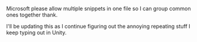 Microsoft please allow multiple snippets in one file so I can group common ones together thank.

I'll be updating this as I continue figuring out the annoying repeating stuff I keep typing out in Unity.
